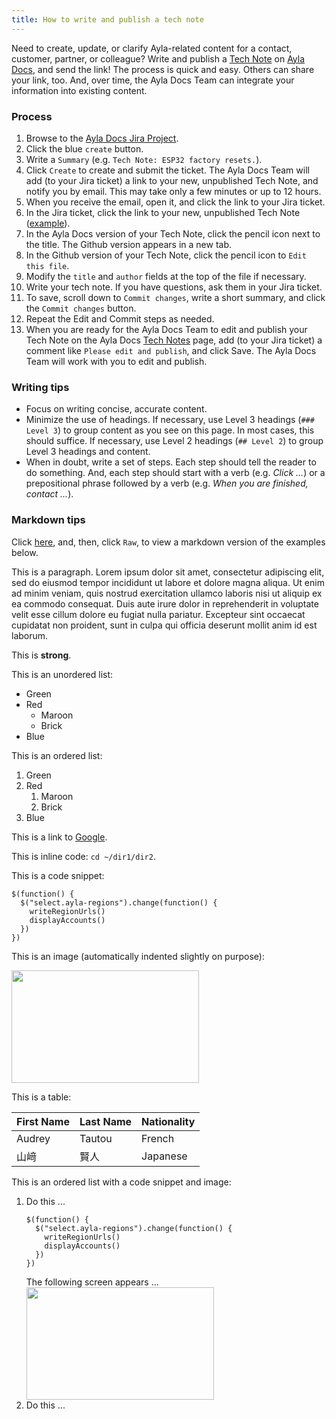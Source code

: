 ```yaml
---
title: How to write and publish a tech note
---
```


Need to create, update, or clarify Ayla-related content for a contact, customer, partner, or colleague? Write and publish a [Tech Note](https://docs.aylanetworks.com/tech-notes/) on [Ayla Docs](https://docs.aylanetworks.com/tech-notes/), and send the link! The process is quick and easy. Others can share your link, too. And, over time, the Ayla Docs Team can integrate your information into existing content.

### Process

1. Browse to the [Ayla Docs Jira Project](https://aylanetworks.atlassian.net/jira/software/projects/AD/boards/135).
1. Click the blue `create` button.
1. Write a `Summary` (e.g. `Tech Note: ESP32 factory resets.`).
1. Click `Create` to create and submit the ticket. The Ayla Docs Team will add (to your Jira ticket) a link to your new, unpublished Tech Note, and notify you by email. This may take only a few minutes or up to 12 hours.
1. When you receive the email, open it, and click the link to your Jira ticket.
1. In the Jira ticket, click the link to your new, unpublished Tech Note ([example](https://docs.aylanetworks.com/tech-notes/00000001/)). 
1. In the Ayla Docs version of your Tech Note, click the pencil icon next to the title. The Github version appears in a new tab.
1. In the Github version of your Tech Note, click the pencil icon to `Edit this file`.
1. Modify the `title` and `author` fields at the top of the file if necessary.
1. Write your tech note. If you have questions, ask them in your Jira ticket.
1. To save, scroll down to `Commit changes`, write a short summary, and click the `Commit changes` button.
1. Repeat the Edit and Commit steps as needed.
1. When you are ready for the Ayla Docs Team to edit and publish your Tech Note on the Ayla Docs [Tech Notes](https://docs.aylanetworks.com/tech-notes/) page, add (to your Jira ticket) a comment like `Please edit and publish`, and click Save. The Ayla Docs Team will work with you to edit and publish.

### Writing tips

* Focus on writing concise, accurate content.
* Minimize the use of headings. If necessary, use Level 3 headings (`### Level 3`) to group content as you see on this page. In most cases, this should suffice. If necessary, use Level 2 headings (`## Level 2`) to group Level 3 headings and content.
* When in doubt, write a set of steps. Each step should tell the reader to do something. And, each step should start with a verb (e.g. *Click ...*) or a prepositional phrase followed by a verb (e.g. *When you are finished, contact ...*).

### Markdown tips

Click [here](https://github.com/AylaNetworks/ayla-documentation/blob/master/src/tech-notes/how-to-write-and-publish-a-tech-note/index.md), and, then, click `Raw`, to view a markdown version of the examples below.

This is a paragraph. Lorem ipsum dolor sit amet, consectetur adipiscing elit, sed do eiusmod tempor incididunt ut labore et dolore magna aliqua. Ut enim ad minim veniam, quis nostrud exercitation ullamco laboris nisi ut aliquip ex ea commodo consequat. Duis aute irure dolor in reprehenderit in voluptate velit esse cillum dolore eu fugiat nulla pariatur. Excepteur sint occaecat cupidatat non proident, sunt in culpa qui officia deserunt mollit anim id est laborum.

This is **strong**.

This is an unordered list:

* Green
* Red
    * Maroon
    * Brick
* Blue

This is an ordered list:

1. Green
1. Red
    1. Maroon
    1. Brick
1. Blue 

This is a link to [Google](https://www.google.com/).

This is inline code: `cd ~/dir1/dir2`.

This is a code snippet:

```
$(function() {
  $("select.ayla-regions").change(function() {
    writeRegionUrls()
    displayAccounts()
  })
})
```

This is an image (automatically indented slightly on purpose):

<img src="/assets/images/img-600.png" width="300" height="180">

This is a table:

|First Name|Last Name|Nationality|
|-|-|-|
|Audrey|Tautou|French|
|山﨑|賢人|Japanese|

This is an ordered list with a code snippet and image:

1. Do this ...
    ```
    $(function() {
      $("select.ayla-regions").change(function() {
        writeRegionUrls()
        displayAccounts()
      })
    })
    ```
    The following screen appears ...
    <div><img src="/assets/images/img-600.png" width="300" height="180"></div>
1. Do this ...